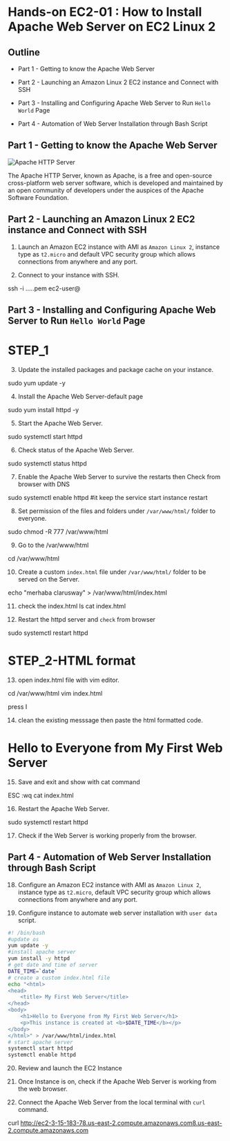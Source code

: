 # Hands-on EC2-01 : How to Install Apache Web Server on EC2 Linux 2

## Outline

- Part 1 - Getting to know the Apache Web Server

- Part 2 - Launching an Amazon Linux 2 EC2 instance and Connect with SSH

- Part 3 - Installing and Configuring Apache Web Server to Run `Hello World` Page

- Part 4 - Automation of Web Server Installation through Bash Script

## Part 1 - Getting to know the Apache Web Server

![Apache HTTP Server](./apache-web-server.png)

The Apache HTTP Server, known as Apache, is a free and open-source cross-platform web server software, which is developed and maintained by an open community of developers under the auspices of the Apache Software Foundation.

## Part 2 - Launching an Amazon Linux 2 EC2 instance and Connect with SSH

1. Launch an Amazon EC2 instance with AMI as `Amazon Linux 2`, instance type as `t2.micro` and default VPC security group which allows connections from anywhere and any port.

2. Connect to your instance with SSH.


ssh -i .....pem ec2-user@


## Part 3 - Installing and Configuring Apache Web Server to Run `Hello World` Page

# STEP_1

3. Update the installed packages and package cache on your instance.


sudo yum update -y


4. Install the Apache Web Server-default page


sudo yum install httpd -y


5. Start the Apache Web Server.


sudo systemctl start httpd


6. Check status of the Apache Web Server.


sudo systemctl status httpd

7. Enable the Apache Web Server to survive the restarts 
then Check from browser with DNS

sudo systemctl enable httpd   #it keep the service start instance restart



8. Set permission of the files and folders under `/var/www/html/` folder to everyone.


sudo chmod -R 777 /var/www/html


9. Go to the /var/www/html

cd /var/www/html

10. Create a custom `index.html` file under `/var/www/html/` folder to be served on the Server.

echo "merhaba clarusway" > /var/www/html/index.html

11. check the index.html
ls 
cat index.html

12. Restart the httpd server and `check` from browser

sudo systemctl restart httpd

# STEP_2-HTML format

13. open index.html  file with vim editor.

cd /var/www/html
vim index.html

press I

14. clean the existing messsage then paste the html formatted code.

<html>
<head>
    <title> My First Web Server</title>
</head>
<body>
    <h1>Hello to Everyone from My First Web Server</h1>
</body>
</html>

15. Save and exit and show with cat command

ESC :wq
cat index.html

16. Restart the Apache Web Server.

sudo systemctl restart httpd

17. Check if the Web Server is working properly from the browser.

## Part 4 - Automation of Web Server Installation through Bash Script

18. Configure an Amazon EC2 instance with AMI as `Amazon Linux 2`, instance type as `t2.micro`, default VPC security group which allows connections from anywhere and any port.

19. Configure instance to automate web server installation with `user data` script.

```bash
#! /bin/bash
#update os
yum update -y
#install apache server
yum install -y httpd
# get date and time of server
DATE_TIME=`date`
# create a custom index.html file
echo "<html>
<head>
    <title> My First Web Server</title>
</head>
<body>
    <h1>Hello to Everyone from My First Web Server</h1>
    <p>This instance is created at <b>$DATE_TIME</b></p>
</body>
</html>" > /var/www/html/index.html
# start apache server
systemctl start httpd
systemctl enable httpd
```

20. Review and launch the EC2 Instance

21. Once Instance is on, check if the Apache Web Server is working from the web browser.

22. Connect the Apache Web Server from the local terminal with `curl` command.


curl http://ec2-3-15-183-78.us-east-2.compute.amazonaws.com8.us-east-2.compute.amazonaws.com

